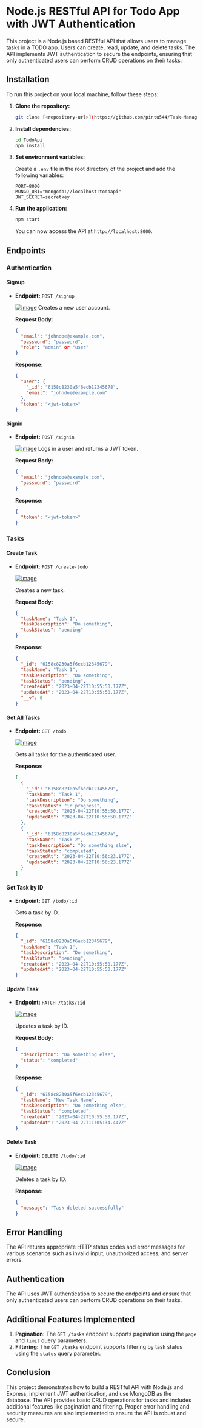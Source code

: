﻿
# Node.js RESTful API for Todo App with JWT Authentication

This project is a Node.js based RESTful API that allows users to manage tasks in a TODO app. Users can create, read, update, and delete tasks. The API implements JWT authentication to secure the endpoints, ensuring that only authenticated users can perform CRUD operations on their tasks.

## Installation

To run this project on your local machine, follow these steps:

1. **Clone the repository:**

   ```bash
   git clone [<repository-url>](https://github.com/pintu544/Task-Management)
   ```

2. **Install dependencies:**

   ```bash
   cd TodoApi
   npm install
   ```

3. **Set environment variables:**

   Create a `.env` file in the root directory of the project and add the following variables:

   ```plaintext
   PORT=8000
   MONGO_URI="mongodb://localhost:todoapi"
   JWT_SECRET=secretkey
   ```

4. **Run the application:**

   ```bash
   npm start
   ```

   You can now access the API at `http://localhost:8000`.

## Endpoints

### Authentication

#### Signup

- **Endpoint:** `POST /signup`

  [![image](https://www.linkpicture.com/q/Sign-Up.png)](https://www.linkpicture.com/view.php?img=LPic651a94006ccf51863587255)
  Creates a new user account.

  **Request Body:**

  ```json
  {
    "email": "johndoe@example.com",
    "password": "password",
    "role": "admin" or "user"
  }
  ```

  **Response:**

  ```json
  {
    "user": {
      "_id": "6158c8230a5f6ecb12345678",
      "email": "johndoe@example.com"
    },
    "token": "<jwt-token>"
  }
  ```

#### Signin

- **Endpoint:** `POST /signin`

  [![image](https://www.linkpicture.com/q/Sign-In_1.png)](https://www.linkpicture.com/view.php?img=LPic651a94006ccf51863587255)
  Logs in a user and returns a JWT token.

  **Request Body:**

  ```json
  {
    "email": "johndoe@example.com",
    "password": "password"
  }
  ```

  **Response:**

  ```json
  {
    "token": "<jwt-token>"
  }
  ```

### Tasks

#### Create Task

- **Endpoint:** `POST /create-todo`

  [![image](https://www.linkpicture.com/q/sCreate-Task.png)](https://www.linkpicture.com/view.php?img=LPic651a94006ccf51863587255)

  Creates a new task.

  **Request Body:**

  ```json
  {
    "taskName": "Task 1",
    "taskDescription": "Do something",
    "taskStatus": "pending"
  }
  ```

  **Response:**

  ```json
  {
    "_id": "6158c8230a5f6ecb12345679",
    "taskName": "Task 1",
    "taskDescription": "Do something",
    "taskStatus": "pending",
    "createdAt": "2023-04-22T10:55:50.177Z",
    "updatedAt": "2023-04-22T10:55:50.177Z",
    "__v": 0
  }
  ```

#### Get All Tasks

- **Endpoint:** `GET /todo`

  [![image](https://www.linkpicture.com/q/All-Task.png)](https://www.linkpicture.com/view.php?img=LPic651a94006ccf51863587255)

  Gets all tasks for the authenticated user.

  **Response:**

  ```json
  [
    {
      "_id": "6158c8230a5f6ecb12345679",
      "taskName": "Task 1",
      "taskDescription": "Do something",
      "taskStatus": "in progress",
      "createdAt": "2023-04-22T10:55:50.177Z",
      "updatedAt": "2023-04-22T10:55:50.177Z"
    },
    {
      "_id": "6158c8230a5f6ecb1234567a",
      "taskName": "Task 2",
      "taskDescription": "Do something else",
      "taskStatus": "completed",
      "createdAt": "2023-04-22T10:56:23.177Z",
      "updatedAt": "2023-04-22T10:56:23.177Z"
    }
  ]
  ```

#### Get Task by ID

- **Endpoint:** `GET /todo/:id`

  Gets a task by ID.

  **Response:**

  ```json
  {
    "_id": "6158c8230a5f6ecb12345679",
    "taskName": "Task 1",
    "taskDescription": "Do something",
    "taskStatus": "pending",
    "createdAt": "2023-04-22T10:55:50.177Z",
    "updatedAt": "2023-04-22T10:55:50.177Z"
  }
  ```

#### Update Task

- **Endpoint:** `PATCH /tasks/:id`

  [![image](https://www.linkpicture.com/q/sUpdate-Task.png)](https://www.linkpicture.com/view.php?img=LPic651a94006ccf51863587255)

  Updates a task by ID.

  **Request Body:**

  ```json
  {
    "description": "Do something else",
    "status": "completed"
  }
  ```

  **Response:**

  ```json
  {
    "_id": "6158c8230a5f6ecb12345679",
    "taskName": "New Task Name",
    "taskDescription": "Do something else",
    "taskStatus": "completed",
    "createdAt": "2023-04-22T10:55:50.177Z",
    "updatedAt": "2023-04-22T11:05:34.447Z"
  }
  ```

#### Delete Task

- **Endpoint:** `DELETE /todo/:id`

  [![image](https://www.linkpicture.com/q/sDelete-Task.png)](https://www.linkpicture.com/view.php?img=LPic651a94006ccf51863587255)

  Deletes a task by ID.

  **Response:**

  ```json
  {
    "message": "Task deleted successfully"
  }
  ```

## Error Handling

The API returns appropriate HTTP status codes and error messages for various scenarios such as invalid input, unauthorized access, and server errors.

## Authentication

The API uses JWT authentication to secure the endpoints and ensure that only authenticated users can perform CRUD operations on their tasks.

## Additional Features Implemented

1. **Pagination:** The `GET /tasks` endpoint supports pagination using the `page` and `limit` query parameters.
2. **Filtering:** The `GET /tasks` endpoint supports filtering by task status using the `status` query parameter.

## Conclusion

This project demonstrates how to build a RESTful API with Node.js and Express, implement JWT authentication, and use MongoDB as the database. The API provides basic CRUD operations for tasks and includes additional features like pagination and filtering. Proper error handling and security measures are also implemented to ensure the API is robust and secure.

